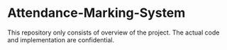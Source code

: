 # Attendance-Marking-System
This repository only consists of overview of the project. The actual code and implementation are confidential.
